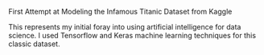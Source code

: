 First Attempt at Modeling the Infamous Titanic Dataset from Kaggle

This represents my initial foray into using artificial intelligence for data science. I used Tensorflow and Keras machine learning techniques for this classic dataset.
